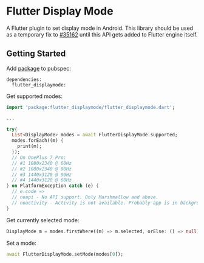 # Flutter Display Mode

A Flutter plugin to set display mode in Android. This library should be used as a temporary fix to [#35162](https://github.com/flutter/flutter/issues/35162) until this API gets added to Flutter engine itself.

## Getting Started

Add [package](https://pub.dev/packages/flutter_displaymode) to pubspec:

```
dependencies:
  flutter_displaymode:
```

Get supported modes:

```dart
import 'package:flutter_displaymode/flutter_displaymode.dart';

...

try{
  List<DisplayMode> modes = await FlutterDisplayMode.supported;
  modes.forEach((m) {
    print(m);
  });
  // On OnePlus 7 Pro:
  // #1 1080x2340 @ 60Hz
  // #2 1080x2340 @ 90Hz
  // #3 1440x3120 @ 90Hz
  // #4 1440x3120 @ 60Hz
} on PlatformException catch (e) {
  // e.code =>
  // noapi - No API support. Only Marshmallow and above.
  // noactivity - Activity is not available. Probably app is in background
}
```

Get currently selected mode:

```dart
DisplayMode m = modes.firstWhere((m) => m.selected, orElse: () => null);
```

Set a mode:

```dart
await FlutterDisplayMode.setMode(modes[0]);
```